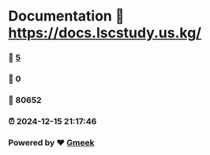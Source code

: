# Documentation :link: https://docs.lscstudy.us.kg/ 
### :page_facing_up: [5](https://docs.lscstudy.us.kg//tag.html) 
### :speech_balloon: 0 
### :hibiscus: 80652 
### :alarm_clock: 2024-12-15 21:17:46 
### Powered by :heart: [Gmeek](https://github.com/Meekdai/Gmeek)
